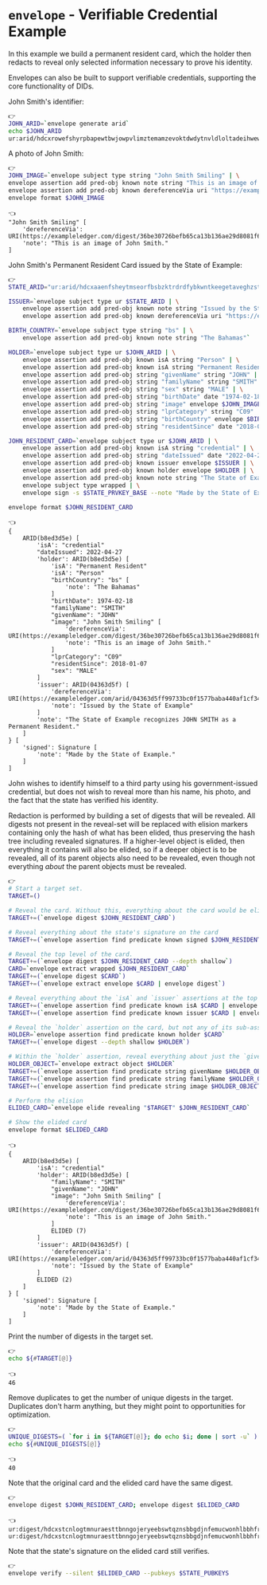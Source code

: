 # `envelope` - Verifiable Credential Example

In this example we build a permanent resident card, which the holder then redacts to reveal only selected information necessary to prove his identity.

Envelopes can also be built to support verifiable credentials, supporting the core functionality of DIDs.

John Smith's identifier:

```bash
👉
JOHN_ARID=`envelope generate arid`
echo $JOHN_ARID
ur:arid/hdcxrowefshyrpbapewtbwjowpvlimztemamzevoktdwdytnvldloltadeihwewschlflutinbfm
```

A photo of John Smith:

```bash
👉
JOHN_IMAGE=`envelope subject type string "John Smith Smiling" | \
envelope assertion add pred-obj known note string "This is an image of John Smith." | \
envelope assertion add pred-obj known dereferenceVia uri "https://exampleledger.com/digest/36be30726befb65ca13b136ae29d8081f64792c2702415eb60ad1c56ed33c999"`
envelope format $JOHN_IMAGE
```

```
👈
"John Smith Smiling" [
    'dereferenceVia': URI(https://exampleledger.com/digest/36be30726befb65ca13b136ae29d8081f64792c2702415eb60ad1c56ed33c999)
    'note': "This is an image of John Smith."
]
```

John Smith's Permanent Resident Card issued by the State of Example:

```bash
👉
STATE_ARID="ur:arid/hdcxaaenfsheytmseorfbsbzktrdrdfybkwntkeegetaveghzstattdertbswsihahvspllbghcp"

ISSUER=`envelope subject type ur $STATE_ARID | \
    envelope assertion add pred-obj known note string "Issued by the State of Example" | \
    envelope assertion add pred-obj known dereferenceVia uri "https://exampleledger.com/arid/04363d5ff99733bc0f1577baba440af1cf344ad9e454fad9d128c00fef6505e8"`

BIRTH_COUNTRY=`envelope subject type string "bs" | \
    envelope assertion add pred-obj known note string "The Bahamas"`

HOLDER=`envelope subject type ur $JOHN_ARID | \
    envelope assertion add pred-obj known isA string "Person" | \
    envelope assertion add pred-obj known isA string "Permanent Resident" | \
    envelope assertion add pred-obj string "givenName" string "JOHN" | \
    envelope assertion add pred-obj string "familyName" string "SMITH" | \
    envelope assertion add pred-obj string "sex" string "MALE" | \
    envelope assertion add pred-obj string "birthDate" date "1974-02-18" | \
    envelope assertion add pred-obj string "image" envelope $JOHN_IMAGE | \
    envelope assertion add pred-obj string "lprCategory" string "C09" | \
    envelope assertion add pred-obj string "birthCountry" envelope $BIRTH_COUNTRY | \
    envelope assertion add pred-obj string "residentSince" date "2018-01-07"`

JOHN_RESIDENT_CARD=`envelope subject type ur $JOHN_ARID | \
    envelope assertion add pred-obj known isA string "credential" | \
    envelope assertion add pred-obj string "dateIssued" date "2022-04-27" | \
    envelope assertion add pred-obj known issuer envelope $ISSUER | \
    envelope assertion add pred-obj known holder envelope $HOLDER | \
    envelope assertion add pred-obj known note string "The State of Example recognizes JOHN SMITH as a Permanent Resident." | \
    envelope subject type wrapped | \
    envelope sign -s $STATE_PRVKEY_BASE --note "Made by the State of Example."`

envelope format $JOHN_RESIDENT_CARD
```

```
👈
{
    ARID(b8ed3d5e) [
        'isA': "credential"
        "dateIssued": 2022-04-27
        'holder': ARID(b8ed3d5e) [
            'isA': "Permanent Resident"
            'isA': "Person"
            "birthCountry": "bs" [
                'note': "The Bahamas"
            ]
            "birthDate": 1974-02-18
            "familyName": "SMITH"
            "givenName": "JOHN"
            "image": "John Smith Smiling" [
                'dereferenceVia': URI(https://exampleledger.com/digest/36be30726befb65ca13b136ae29d8081f64792c2702415eb60ad1c56ed33c999)
                'note': "This is an image of John Smith."
            ]
            "lprCategory": "C09"
            "residentSince": 2018-01-07
            "sex": "MALE"
        ]
        'issuer': ARID(04363d5f) [
            'dereferenceVia': URI(https://exampleledger.com/arid/04363d5ff99733bc0f1577baba440af1cf344ad9e454fad9d128c00fef6505e8)
            'note': "Issued by the State of Example"
        ]
        'note': "The State of Example recognizes JOHN SMITH as a Permanent Resident."
    ]
} [
    'signed': Signature [
        'note': "Made by the State of Example."
    ]
]
```

John wishes to identify himself to a third party using his government-issued credential, but does not wish to reveal more than his name, his photo, and the fact that the state has verified his identity.

Redaction is performed by building a set of digests that will be revealed. All digests not present in the reveal-set will be replaced with elision markers containing only the hash of what has been elided, thus preserving the hash tree including revealed signatures. If a higher-level object is elided, then everything it contains will also be elided, so if a deeper object is to be revealed, all of its parent objects also need to be revealed, even though not everything *about* the parent objects must be revealed.

```bash
👉
# Start a target set.
TARGET=()

# Reveal the card. Without this, everything about the card would be elided.
TARGET+=(`envelope digest $JOHN_RESIDENT_CARD`)

# Reveal everything about the state's signature on the card
TARGET+=(`envelope assertion find predicate known signed $JOHN_RESIDENT_CARD | envelope digest --depth deep`)

# Reveal the top level of the card.
TARGET+=(`envelope digest $JOHN_RESIDENT_CARD --depth shallow`)
CARD=`envelope extract wrapped $JOHN_RESIDENT_CARD`
TARGET+=(`envelope digest $CARD`)
TARGET+=(`envelope extract envelope $CARD | envelope digest`)

# Reveal everything about the `isA` and `issuer` assertions at the top level of the card.
TARGET+=(`envelope assertion find predicate known isA $CARD | envelope digest --depth deep`)
TARGET+=(`envelope assertion find predicate known issuer $CARD | envelope digest --depth deep`)

# Reveal the `holder` assertion on the card, but not any of its sub-assertions.
HOLDER=`envelope assertion find predicate known holder $CARD`
TARGET+=(`envelope digest --depth shallow $HOLDER`)

# Within the `holder` assertion, reveal everything about just the `givenName`, `familyName`, and `image` assertions.
HOLDER_OBJECT=`envelope extract object $HOLDER`
TARGET+=(`envelope assertion find predicate string givenName $HOLDER_OBJECT | envelope digest --depth deep`)
TARGET+=(`envelope assertion find predicate string familyName $HOLDER_OBJECT | envelope digest --depth deep`)
TARGET+=(`envelope assertion find predicate string image $HOLDER_OBJECT | envelope digest --depth deep`)

# Perform the elision
ELIDED_CARD=`envelope elide revealing "$TARGET" $JOHN_RESIDENT_CARD`

# Show the elided card
envelope format $ELIDED_CARD
```

```
👈
{
    ARID(b8ed3d5e) [
        'isA': "credential"
        'holder': ARID(b8ed3d5e) [
            "familyName": "SMITH"
            "givenName": "JOHN"
            "image": "John Smith Smiling" [
                'dereferenceVia': URI(https://exampleledger.com/digest/36be30726befb65ca13b136ae29d8081f64792c2702415eb60ad1c56ed33c999)
                'note': "This is an image of John Smith."
            ]
            ELIDED (7)
        ]
        'issuer': ARID(04363d5f) [
            'dereferenceVia': URI(https://exampleledger.com/arid/04363d5ff99733bc0f1577baba440af1cf344ad9e454fad9d128c00fef6505e8)
            'note': "Issued by the State of Example"
        ]
        ELIDED (2)
    ]
} [
    'signed': Signature [
        'note': "Made by the State of Example."
    ]
]
```

Print the number of digests in the target set.

```bash
👉
echo ${#TARGET[@]}
```

```
👈
46
```

Remove duplicates to get the number of unique digests in the target. Duplicates don't harm anything, but they might point to opportunities for optimization.

```bash
👉
UNIQUE_DIGESTS=( `for i in ${TARGET[@]}; do echo $i; done | sort -u` )
echo ${#UNIQUE_DIGESTS[@]}
```

```
👈
40
```

Note that the original card and the elided card have the same digest.

```bash
👉
envelope digest $JOHN_RESIDENT_CARD; envelope digest $ELIDED_CARD
```

```
👈
ur:digest/hdcxstcnlogtmnuraesttbnngojeryeebswtqznsbbgdjnfemucwonhlbbhfrywyadlyhpcftkft
ur:digest/hdcxstcnlogtmnuraesttbnngojeryeebswtqznsbbgdjnfemucwonhlbbhfrywyadlyhpcftkft
```

Note that the state's signature on the elided card still verifies.

```bash
👉
envelope verify --silent $ELIDED_CARD --pubkeys $STATE_PUBKEYS
```
